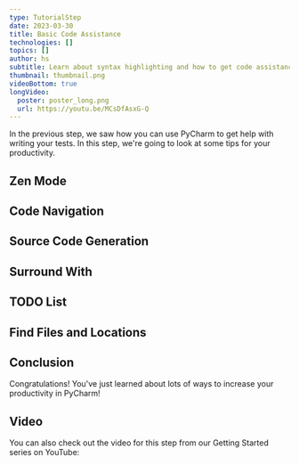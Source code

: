 ```yaml
---
type: TutorialStep
date: 2023-03-30
title: Basic Code Assistance
technologies: []
topics: []
author: hs
subtitle: Learn about syntax highlighting and how to get code assistance.
thumbnail: thumbnail.png
videoBottom: true
longVideo:
  poster: poster_long.png
  url: https://youtu.be/MCsDfAsxG-Q
---
```


In the previous step, we saw how you can use PyCharm to get help with writing your tests. In this step, we're going to look at some tips for your productivity. 

## Zen Mode

## Code Navigation

## Source Code Generation

## Surround With

## TODO List

## Find Files and Locations

## Conclusion

Congratulations! You've just learned about lots of ways to increase your productivity in PyCharm! 

## Video
You can also check out the video for this step from our Getting Started series on YouTube:
